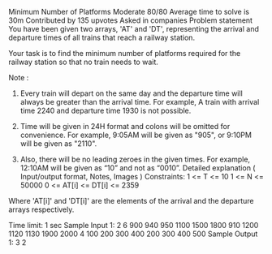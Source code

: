  Minimum Number of Platforms
Moderate
80/80
Average time to solve is 30m
Contributed by
135 upvotes
Asked in companies
Problem statement
You have been given two arrays, 'AT' and 'DT', representing the arrival and departure times of all trains that reach a railway station.

Your task is to find the minimum number of platforms required for the railway station so that no train needs to wait.

Note :
1. Every train will depart on the same day and the departure time will always be greater than the arrival time. For example, A train with arrival time 2240 and departure time 1930 is not possible.

2. Time will be given in 24H format and colons will be omitted for convenience. For example, 9:05AM will be given as "905", or 9:10PM will be given as "2110".

3. Also, there will be no leading zeroes in the given times. For example, 12:10AM will be given as “10” and not as “0010”.
Detailed explanation ( Input/output format, Notes, Images )
Constraints:
1 <= T <= 10
1 <= N <= 50000
0 <= AT[i] <= DT[i] <= 2359

Where 'AT[i]' and 'DT[i]' are the elements of the arrival and the departure arrays respectively.

Time limit: 1 sec
Sample Input 1:
2
6
900 940 950 1100 1500 1800
910 1200 1120 1130 1900 2000
4
100 200 300 400
200 300 400 500
Sample Output 1:
3
2
